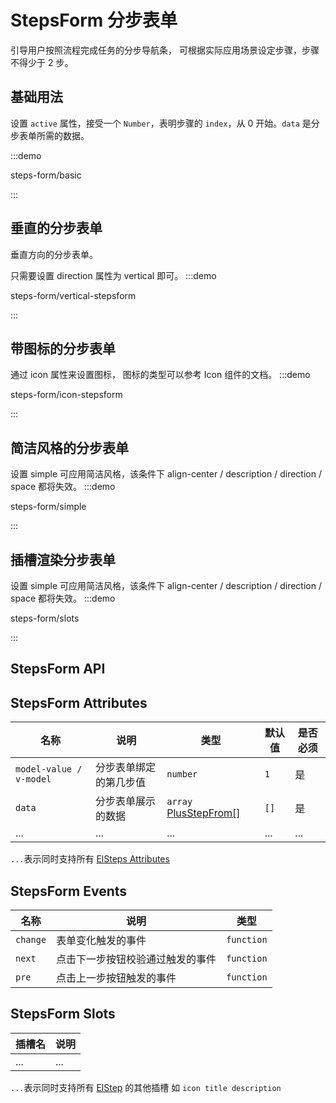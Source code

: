 # StepsForm 分步表单

引导用户按照流程完成任务的分步导航条， 可根据实际应用场景设定步骤，步骤不得少于 2 步。

## 基础用法

设置 `active` 属性，接受一个 `Number`，表明步骤的 `index`，从 0 开始。`data` 是分步表单所需的数据。

:::demo

steps-form/basic

:::

## 垂直的分步表单

垂直方向的分步表单。

只需要设置 direction 属性为 vertical 即可。
:::demo

steps-form/vertical-stepsform

:::

## 带图标的分步表单

通过 icon 属性来设置图标， 图标的类型可以参考 Icon 组件的文档。
:::demo

steps-form/icon-stepsform

:::

## 简洁风格的分步表单

设置 simple 可应用简洁风格，该条件下 align-center / description / direction / space 都将失效。
:::demo

steps-form/simple

:::

## 插槽渲染分步表单

设置 simple 可应用简洁风格，该条件下 align-center / description / direction / space 都将失效。
:::demo

steps-form/slots

:::

## StepsForm API

## StepsForm Attributes

| 名称                    | 说明                   | 类型                                                         | 默认值 | 是否必须 |
| ----------------------- | ---------------------- | ------------------------------------------------------------ | ------ | -------- |
| `model-value / v-model` | 分步表单绑定的第几步值 | `number`                                                     | `1`    | 是       |
| `data`                  | 分步表单展示的数据     | `array` [PlusStepFrom[]](/components/type.html#plusstepfrom) | `[]`   | 是       |
| ...                     | ...                    | ...                                                          | ...    | ...      |

`...`表示同时支持所有 [ElSteps Attributes](https://element-plus.org/zh-CN/component/steps.html#steps-%E5%B1%9E%E6%80%A7)

## StepsForm Events

| 名称     | 说明                             | 类型                                                                                        |
| -------- | -------------------------------- | ------------------------------------------------------------------------------------------- |
| `change` | 表单变化触发的事件               | `function` <docs-tip content='(values: FieldValues,column: PlusColumn) => void'></docs-tip> |
| `next`   | 点击下一步按钮校验通过触发的事件 | `function` <docs-tip content='(active: number, values: FieldValues) => void'></docs-tip>    |
| `pre`    | 点击上一步按钮触发的事件         | `function` <docs-tip content='(active: number) => void'></docs-tip>                         |

## StepsForm Slots

| 插槽名 | 说明 |
| ------ | ---- |
| ...    | ...  |

`...`表示同时支持所有 [ElStep](https://element-plus.org/zh-CN/component/steps.html#step-%E6%8F%92%E6%A7%BD) 的其他插槽 如 `icon title description `
